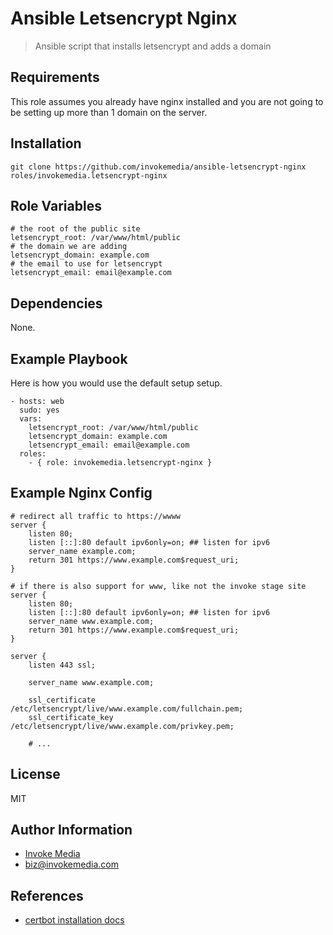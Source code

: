 Ansible Letsencrypt Nginx
=========================

> Ansible script that installs letsencrypt and adds a domain

Requirements
------------

This role assumes you already have nginx installed and you are not going to be setting up more than 1 domain on the server.

Installation
------------

`git clone https://github.com/invokemedia/ansible-letsencrypt-nginx roles/invokemedia.letsencrypt-nginx`

Role Variables
--------------

```
# the root of the public site
letsencrypt_root: /var/www/html/public
# the domain we are adding
letsencrypt_domain: example.com
# the email to use for letsencrypt
letsencrypt_email: email@example.com
```

Dependencies
------------

None.

Example Playbook
-------------------------

Here is how you would use the default setup setup.

```
- hosts: web
  sudo: yes
  vars:
    letsencrypt_root: /var/www/html/public
    letsencrypt_domain: example.com
    letsencrypt_email: email@example.com
  roles:
    - { role: invokemedia.letsencrypt-nginx }
```

Example Nginx Config
-------------------------

```
# redirect all traffic to https://wwww
server {
    listen 80;
    listen [::]:80 default ipv6only=on; ## listen for ipv6
    server_name example.com;
    return 301 https://www.example.com$request_uri;
}

# if there is also support for www, like not the invoke stage site
server {
    listen 80;
    listen [::]:80 default ipv6only=on; ## listen for ipv6
    server_name www.example.com;
    return 301 https://www.example.com$request_uri;
}

server {
    listen 443 ssl;

    server_name www.example.com;

    ssl_certificate /etc/letsencrypt/live/www.example.com/fullchain.pem;
    ssl_certificate_key /etc/letsencrypt/live/www.example.com/privkey.pem;

    # ...
```

License
-------

MIT

Author Information
------------------

* [Invoke Media](http://www.invokemedia.com/)
* <biz@invokemedia.com>

References
----------

* [certbot installation docs](https://certbot.eff.org/#ubuntuxenial-nginx)
